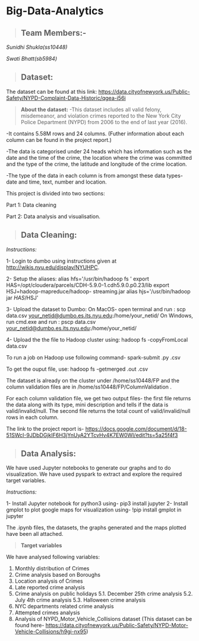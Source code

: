 # **Big-Data-Analytics** 

>## **Team Members:-**
  *Sunidhi Shukla(ss10448)*
  
   *Swati Bhatt(sb5984)*

>## **Dataset:**
The dataset can be found at this link: https://data.cityofnewyork.us/Public-Safety/NYPD-Complaint-Data-Historic/qgea-i56i

>**About the dataset:** 
-This dataset includes all valid felony, misdemeanor, and violation crimes reported to the New York City Police Department (NYPD) from 2006 to the end of last year (2016). 

-It contains 5.58M rows and 24 columns. (Futher information about each column can be found in the project report.)

-The data is categorised under 24 heads which has information such as the date and the time of the crime, the location where the crime was committed and the type of the crime, the latitude and longitude of the crime location.

-The type of the data in each column is from amongst these data types- date and time, text, number and location.


This project is divided into two sections:

Part 1: Data cleaning

Part 2: Data analysis and visualisation.


>## **Data Cleaning:**
*Instructions:*

1- Login to dumbo using instructions given at http://wikis.nyu.edu/display/NYUHPC.

2- Setup the aliases:
  alias hfs='/usr/bin/hadoop fs ' export HAS=/opt/cloudera/parcels/CDH-5.9.0-1.cdh5.9.0.p0.23/lib export HSJ=hadoop-mapreduce/hadoop-   streaming.jar  alias hjs='/usr/bin/hadoop jar $HAS/$HSJ'
  
3- Upload the dataset to Dumbo:
   On MacOS- open terminal and run : scp data.csv your_netid@dumbo.es.its.nyu.edu:/home/your_netid/
   On Windows, run cmd.exe and run : pscp data.csv your_netid@dumbo.es.its.nyu.edu:/home/your_netid/
   
4- Upload the the file to Hadoop cluster using: hadoop fs -copyFromLocal data.csv

To run a job on Hadoop use following command-
spark-submit <python-code>.py <dataset>.csv

To get the ouput file, use:
hadoop fs -getmerged <file-name>.out <file-name>.csv

The dataset is already on the cluster under /home/ss10448/FP and the column validation files are in /home/ss10448/FP/ColumnValidation .

For each column validation file, we get two output files- the first file returns the data along with its type, mini description and tells if the data is valid/invalid/null.
The second file returns the total count of valid/invalid/null rows in each column.

The link to the project report is- https://docs.google.com/document/d/18-51SWcI-9JDbDGjkIF6H3jYnUyA2YTcvHv4K7EW0WI/edit?ts=5a25f4f3 

>## **Data Analysis:**

We have used Jupyter notebooks to generate our graphs and to do visualization. We have used pyspark to extract and explore the required target variables.

*Instructions:*

1- Install Jupyter notebook for python3 using- pip3 install jupyter
2- Install gmplot to plot google maps for visualization using- !pip install gmplot in jupyter

The .ipynb files, the datasets, the graphs generated and the maps plotted have been all attached.

>**Target variables** 

We have analysed following variables:
1. Monthly distribution of Crimes
2. Crime analysis based on Boroughs
3. Location analysis of Crimes
4. Late reported crime analysis
5. Crime analysis on public holidays
		5.1. December 25th crime analysis
		5.2. July 4th crime analysis
		5.3. Halloween crime analysis
6. NYC departments related crime analysis
7. Attempted crimes analysis
8. Analysis of NYPD_Motor_Vehicle_Collisions dataset (This dataset can be found here- https://data.cityofnewyork.us/Public-Safety/NYPD-Motor-Vehicle-Collisions/h9gi-nx95)




